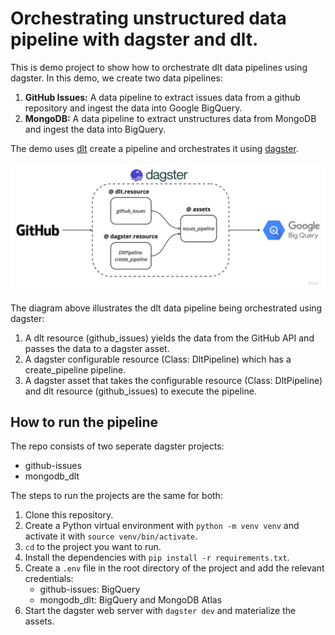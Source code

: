 # Orchestrating unstructured data pipeline with dagster and dlt.

This is demo project to show how to orchestrate dlt data pipelines using dagster. In this demo, we create two data pipelines:
1. **GitHub Issues:** A data pipeline to extract issues data from a github repository and ingest the data into Google BigQuery. 
2. **MongoDB:** A data pipeline to extract unstructures data from MongoDB and ingest the data into BigQuery.

The demo uses [dlt](https://github.com/dlt-hub/dlt) create a pipeline and orchestrates it using [dagster](https://github.com/dagster-io/dagster).

![The overview of the project demo.](dagster_dlt_overview.jpg)

The diagram above illustrates the dlt data pipeline being orchestrated using dagster:
1. A dlt resource (github_issues) yields the data from the GitHub API and passes the data to a dagster asset.
2. A dagster configurable resource (Class: DltPipeline) which has a create_pipeline pipeline.
3. A dagster asset that takes the configurable resource (Class: DltPipeline) and dlt resource (github_issues) to execute the pipeline.

## How to run the pipeline
The repo consists of two seperate dagster projects:
- github-issues
- mongodb_dlt

The steps to run the projects are the same for both:
1. Clone this repository.
2. Create a Python virtual environment with `python -m venv venv` and activate it with `source venv/bin/activate`.
3. ``cd`` to the project you want to run.
4. Install the dependencies with `pip install -r requirements.txt`.
5. Create a ``.env`` file in the root directory of the project and add the relevant credentials:
    - github-issues: BigQuery
    - mongodb_dlt: BigQuery and MongoDB Atlas
6. Start the dagster web server with `dagster dev` and materialize the assets.